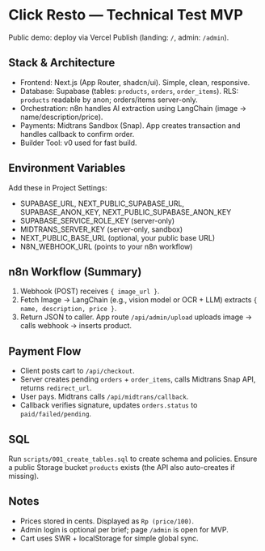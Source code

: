 # Click Resto — Technical Test MVP

Public demo: deploy via Vercel Publish (landing: `/`, admin: `/admin`).

## Stack & Architecture
- Frontend: Next.js (App Router, shadcn/ui). Simple, clean, responsive.
- Database: Supabase (tables: `products`, `orders`, `order_items`). RLS: `products` readable by anon; orders/items server-only.
- Orchestration: n8n handles AI extraction using LangChain (image -> name/description/price).
- Payments: Midtrans Sandbox (Snap). App creates transaction and handles callback to confirm order.
- Builder Tool: v0 used for fast build.

## Environment Variables
Add these in Project Settings:
- SUPABASE_URL, NEXT_PUBLIC_SUPABASE_URL, SUPABASE_ANON_KEY, NEXT_PUBLIC_SUPABASE_ANON_KEY
- SUPABASE_SERVICE_ROLE_KEY (server-only)
- MIDTRANS_SERVER_KEY (server-only, sandbox)
- NEXT_PUBLIC_BASE_URL (optional, your public base URL)
- N8N_WEBHOOK_URL (points to your n8n workflow)

## n8n Workflow (Summary)
1. Webhook (POST) receives `{ image_url }`.
2. Fetch Image -> LangChain (e.g., vision model or OCR + LLM) extracts `{ name, description, price }`.
3. Return JSON to caller. App route `/api/admin/upload` uploads image -> calls webhook -> inserts product.

## Payment Flow
- Client posts cart to `/api/checkout`.
- Server creates pending `orders` + `order_items`, calls Midtrans Snap API, returns `redirect_url`.
- User pays. Midtrans calls `/api/midtrans/callback`.
- Callback verifies signature, updates `orders.status` to `paid/failed/pending`.

## SQL
Run `scripts/001_create_tables.sql` to create schema and policies. Ensure a public Storage bucket `products` exists (the API also auto-creates if missing).

## Notes
- Prices stored in cents. Displayed as `Rp (price/100)`.
- Admin login is optional per brief; page `/admin` is open for MVP.
- Cart uses SWR + localStorage for simple global sync.
